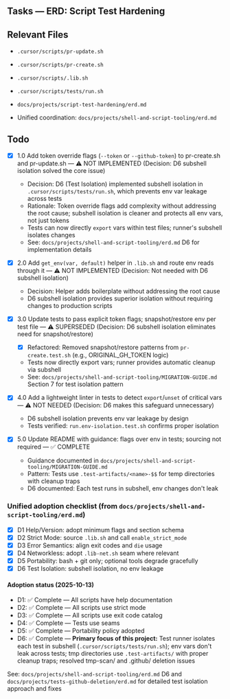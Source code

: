 ## Tasks — ERD: Script Test Hardening

## Relevant Files

- `.cursor/scripts/pr-update.sh`
- `.cursor/scripts/pr-create.sh`
- `.cursor/scripts/.lib.sh`
- `.cursor/scripts/tests/run.sh`
- `docs/projects/script-test-hardening/erd.md`

- Unified coordination: `docs/projects/shell-and-script-tooling/erd.md`

## Todo

- [x] 1.0 Add token override flags (`--token` or `--github-token`) to pr-create.sh and pr-update.sh — ⚠️ NOT IMPLEMENTED (Decision: D6 subshell isolation solved the core issue)

  - Decision: D6 (Test Isolation) implemented subshell isolation in `.cursor/scripts/tests/run.sh`, which prevents env var leakage across tests
  - Rationale: Token override flags add complexity without addressing the root cause; subshell isolation is cleaner and protects all env vars, not just tokens
  - Tests can now directly `export` vars within test files; runner's subshell isolates changes
  - See: `docs/projects/shell-and-script-tooling/erd.md` D6 for implementation details

- [x] 2.0 Add `get_env(var, default)` helper in `.lib.sh` and route env reads through it — ⚠️ NOT IMPLEMENTED (Decision: Not needed with D6 subshell isolation)

  - Decision: Helper adds boilerplate without addressing the root cause
  - D6 subshell isolation provides superior isolation without requiring changes to production scripts

- [x] 3.0 Update tests to pass explicit token flags; snapshot/restore env per test file — ⚠️ SUPERSEDED (Decision: D6 subshell isolation eliminates need for snapshot/restore)

  - [x] Refactored: Removed snapshot/restore patterns from `pr-create.test.sh` (e.g., ORIGINAL_GH_TOKEN logic)
  - Tests now directly export vars; runner provides automatic cleanup via subshell
  - See: `docs/projects/shell-and-script-tooling/MIGRATION-GUIDE.md` Section 7 for test isolation pattern

- [x] 4.0 Add a lightweight linter in tests to detect `export`/`unset` of critical vars — ⚠️ NOT NEEDED (Decision: D6 makes this safeguard unnecessary)

  - D6 subshell isolation prevents env var leakage by design
  - Tests verified: `run.env-isolation.test.sh` confirms proper isolation

- [x] 5.0 Update README with guidance: flags over env in tests; sourcing not required — ✅ COMPLETE

  - Guidance documented in `docs/projects/shell-and-script-tooling/MIGRATION-GUIDE.md`
  - Pattern: Tests use `.test-artifacts/<name>-$$` for temp directories with cleanup traps
  - D6 documented: Each test runs in subshell, env changes don't leak

### Unified adoption checklist (from `docs/projects/shell-and-script-tooling/erd.md`)

- [x] D1 Help/Version: adopt minimum flags and section schema
- [x] D2 Strict Mode: source `.lib.sh` and call `enable_strict_mode`
- [x] D3 Error Semantics: align exit codes and `die` usage
- [x] D4 Networkless: adopt `.lib-net.sh` seam where relevant
- [x] D5 Portability: bash + git only; optional tools degrade gracefully
- [x] D6 Test Isolation: subshell isolation, no env leakage

#### Adoption status (2025-10-13)

- D1: ✅ Complete — All scripts have help documentation
- D2: ✅ Complete — All scripts use strict mode
- D3: ✅ Complete — All scripts use exit code catalog
- D4: ✅ Complete — Tests use seams
- D5: ✅ Complete — Portability policy adopted
- D6: ✅ Complete — **Primary focus of this project:** Test runner isolates each test in subshell (`.cursor/scripts/tests/run.sh`); env vars don't leak across tests; tmp directories use `.test-artifacts/` with proper cleanup traps; resolved tmp-scan/ and .github/ deletion issues

See: `docs/projects/shell-and-script-tooling/erd.md` D6 and `docs/projects/tests-github-deletion/erd.md` for detailed test isolation approach and fixes
